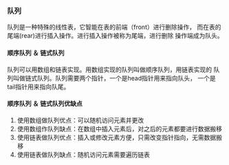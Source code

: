 ### 队列
队列是一种特殊的线性表，它智能在表的前端（front）进行删除操作，
而在表的尾端(rear)进行插入操作。进行插入操作被称为尾端，进行删除
操作端成为队头。

#### 顺序队列 ＆ 链式队列
队列可以用数组和链表实现。用数组实现的队列叫做顺序队列，用链表实现的
队列叫做链式队列。队列需要两个指针，一个是head指针用来指向队头，
一个是tail指针用来指向队尾。

#### 顺序队列 ＆ 链式队列优缺点
1. 使用数组做队列优点：可以随机访问元素并更改
2. 使用数组作队列缺点：在数组中插入元素后，对之后的元素都要进行数据搬移
3. 使用链表做队列优点：插入或修改元素方便，只需改变指针指向，无需数据搬移
4. 使用链表做队列缺点：随机访问元素需要遍历链表




